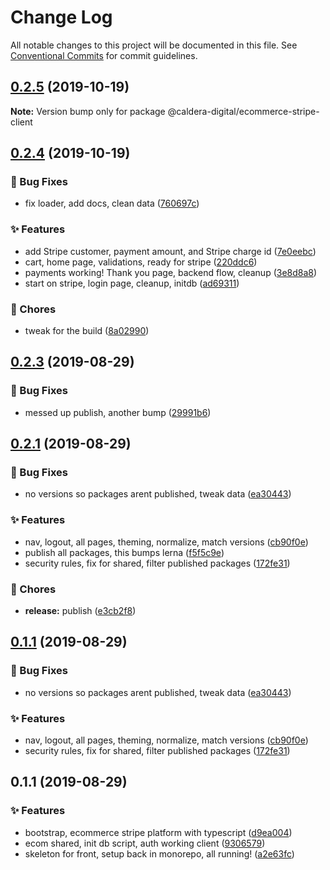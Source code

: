# Change Log

All notable changes to this project will be documented in this file.
See [Conventional Commits](https://conventionalcommits.org) for commit guidelines.

<a name="0.2.5"></a>
## [0.2.5](https://github.com/caldera-digital/platform/compare/@caldera-digital/ecommerce-stripe-client@0.2.4...@caldera-digital/ecommerce-stripe-client@0.2.5) (2019-10-19)

**Note:** Version bump only for package @caldera-digital/ecommerce-stripe-client





<a name="0.2.4"></a>
## [0.2.4](https://github.com/caldera-digital/platform/compare/@caldera-digital/ecommerce-stripe-client@0.2.3...@caldera-digital/ecommerce-stripe-client@0.2.4) (2019-10-19)


### :bug: Bug Fixes

* fix loader, add docs, clean data ([760697c](https://github.com/caldera-digital/platform/commit/760697c))


### :sparkles: Features

* add Stripe customer,  payment amount, and Stripe charge id ([7e0eebc](https://github.com/caldera-digital/platform/commit/7e0eebc))
* cart, home page, validations, ready for stripe ([220ddc6](https://github.com/caldera-digital/platform/commit/220ddc6))
* payments working! Thank you page, backend flow, cleanup ([3e8d8a8](https://github.com/caldera-digital/platform/commit/3e8d8a8))
* start on stripe, login page, cleanup, initdb ([ad69311](https://github.com/caldera-digital/platform/commit/ad69311))


### :ticket: Chores

* tweak for the build ([8a02990](https://github.com/caldera-digital/platform/commit/8a02990))





<a name="0.2.3"></a>
## [0.2.3](https://github.com/caldera-digital/platform/compare/@caldera-digital/ecommerce-stripe-client@0.2.1...@caldera-digital/ecommerce-stripe-client@0.2.3) (2019-08-29)


### :bug: Bug Fixes

* messed up publish, another bump ([29991b6](https://github.com/caldera-digital/platform/commit/29991b6))





<a name="0.2.1"></a>
## [0.2.1](https://github.com/caldera-digital/platform/compare/@caldera-digital/ecommerce-stripe-client@0.1.1...@caldera-digital/ecommerce-stripe-client@0.2.1) (2019-08-29)


### :bug: Bug Fixes

* no versions so packages arent published, tweak data ([ea30443](https://github.com/caldera-digital/platform/commit/ea30443))


### :sparkles: Features

* nav, logout, all pages, theming, normalize, match versions ([cb90f0e](https://github.com/caldera-digital/platform/commit/cb90f0e))
* publish all packages, this bumps lerna ([f5f5c9e](https://github.com/caldera-digital/platform/commit/f5f5c9e))
* security rules, fix for shared, filter published packages ([172fe31](https://github.com/caldera-digital/platform/commit/172fe31))


### :ticket: Chores

* **release:** publish ([e3cb2f8](https://github.com/caldera-digital/platform/commit/e3cb2f8))





<a name="0.1.1"></a>
## [0.1.1](https://github.com/caldera-digital/platform/compare/@caldera-digital/ecommerce-stripe-client@0.1.1...@caldera-digital/ecommerce-stripe-client@0.1.1) (2019-08-29)


### :bug: Bug Fixes

* no versions so packages arent published, tweak data ([ea30443](https://github.com/caldera-digital/platform/commit/ea30443))


### :sparkles: Features

* nav, logout, all pages, theming, normalize, match versions ([cb90f0e](https://github.com/caldera-digital/platform/commit/cb90f0e))
* security rules, fix for shared, filter published packages ([172fe31](https://github.com/caldera-digital/platform/commit/172fe31))





<a name="0.1.1"></a>
## 0.1.1 (2019-08-29)


### :sparkles: Features

* bootstrap, ecommerce stripe platform with typescript ([d9ea004](https://github.com/caldera-digital/platform/commit/d9ea004))
* ecom shared, init db script, auth working client ([9306579](https://github.com/caldera-digital/platform/commit/9306579))
* skeleton for front, setup back in monorepo, all running! ([a2e63fc](https://github.com/caldera-digital/platform/commit/a2e63fc))
